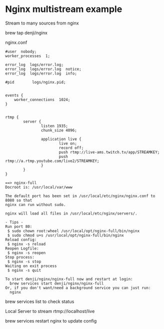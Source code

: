# Nginx multistream example
Stream to many sources from nginx

brew tap denji/nginx


nginx.conf

```
#user  nobody;
worker_processes  1;
 
error_log  logs/error.log;
error_log  logs/error.log  notice;
error_log  logs/error.log  info;
 
#pid        logs/nginx.pid;
 
 
events {
    worker_connections  1024;
}
 
 
rtmp {
        server {
                listen 1935;
                chunk_size 4096;
 
                application live {
                        live on;
                        record off;
                        push rtmp://live-ams.twitch.tv/app/STREAMKEY;
                        push rtmp://a.rtmp.youtube.com/live2/STREAMKEY;
                }
        }
}
```

```
==> nginx-full
Docroot is: /usr/local/var/www

The default port has been set in /usr/local/etc/nginx/nginx.conf to 8080 so that
nginx can run without sudo.

nginx will load all files in /usr/local/etc/nginx/servers/.

- Tips -
Run port 80:
 $ sudo chown root:wheel /usr/local/opt/nginx-full/bin/nginx
 $ sudo chmod u+s /usr/local/opt/nginx-full/bin/nginx
Reload config:
 $ nginx -s reload
Reopen Logfile:
 $ nginx -s reopen
Stop process:
 $ nginx -s stop
Waiting on exit process
 $ nginx -s quit

To start denji/nginx/nginx-full now and restart at login:
  brew services start denji/nginx/nginx-full
Or, if you don't want/need a background service you can just run:
  nginx
```

brew services list
to check status

Local Server to stream rtmp://localhost/live

brew services restart nginx to update config

